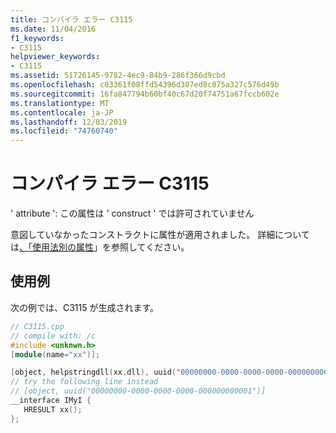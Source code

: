 ```yaml
---
title: コンパイラ エラー C3115
ms.date: 11/04/2016
f1_keywords:
- C3115
helpviewer_keywords:
- C3115
ms.assetid: 51726145-9782-4ec9-84b9-286f366d9cbd
ms.openlocfilehash: c03361f08ffd54396d307ed8c075a327c576d49b
ms.sourcegitcommit: 16fa847794b60bf40c67d20f74751a67fccb602e
ms.translationtype: MT
ms.contentlocale: ja-JP
ms.lasthandoff: 12/03/2019
ms.locfileid: "74760740"
---
```

# <a name="compiler-error-c3115"></a>コンパイラ エラー C3115

' attribute ': この属性は ' construct ' では許可されていません

意図していなかったコンストラクトに属性が適用されました。  詳細については[、「使用法別の属性](../../windows/attributes/attributes-by-usage.md)」を参照してください。

## <a name="example"></a>使用例

次の例では、C3115 が生成されます。

```cpp
// C3115.cpp
// compile with: /c
#include <unknwn.h>
[module(name="xx")];

[object, helpstringdll(xx.dll), uuid("00000000-0000-0000-0000-000000000001")]   // C3115
// try the following line instead
// [object, uuid("00000000-0000-0000-0000-000000000001")]
__interface IMyI {
   HRESULT xx();
};
```

